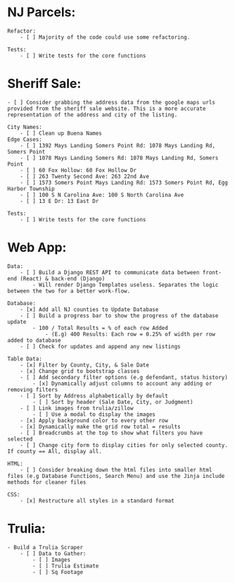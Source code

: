 # NJ Parcels:
    
    Refactor:
        - [ ] Majority of the code could use some refactoring.
    
    Tests:
        - [ ] Write tests for the core functions

# Sheriff Sale:

    - [ ] Consider grabbing the address data from the google maps urls provided from the sheriff sale website. This is a more accurate representation of the address and city of the listing.
  
    City Names:
        - [ ] Clean up Buena Names
    Edge Cases:
        - [ ] 1392 Mays Landing Somers Point Rd: 1078 Mays Landing Rd, Somers Point
        - [ ] 1078 Mays Landing Somers Rd: 1078 Mays Landing Rd, Somers Point
        - [ ] 60 Fox Hollow: 60 Fox Hollow Dr
        - [ ] 263 Twenty Second Ave: 263 22nd Ave
        - [ ] 1573 Somers Point Mays Landing Rd: 1573 Somers Point Rd, Egg Harbor Township
        - [ ] 100 S N Carolina Ave: 100 S North Carolina Ave
        - [ ] 13 E Dr: 13 East Dr

    Tests:
        - [ ] Write tests for the core functions

# Web App:

    Data:
        - [ ] Build a Django REST API to communicate data between front-end (React) & back-end (Django)
            - Will render Django Templates useless. Separates the logic between the two for a better work-flow.

    Database:
        - [x] Add all NJ counties to Update Database
        - [ ] Build a progress bar to show the progress of the database update
            - 100 / Total Results = % of each row Added
                - (E.g) 400 Results: Each row = 0.25% of width per row added to database
        - [ ] Check for updates and append any new listings

    Table Data:
        - [x] Filter by County, City, & Sale Date
        - [x] Change grid to bootstrap classes
        - [ ] Add secondary filter options (e.g defendant, status history)
            - [x] Dynamically adjust columns to account any adding or removing filters
        - [ ] Sort by Address alphabetically by default
            - [ ] Sort by header (Sale Date, City, or Judgment)
        - [ ] Link images from trulia/zillow
            - [ ] Use a modal to display the images
        - [x] Apply background color to every other row
        - [x] Dynamically make the grid row total = results
        - [ ] Breadcrumbs at the top to show what filters you have selected
        - [ ] Change city form to display cities for only selected county. If county == All, display all.

    HTML:
        - [ ] Consider breaking down the html files into smaller html files (e.g Database Functions, Search Menu) and use the Jinja include methods for cleaner files

    CSS:
        - [x] Restructure all styles in a standard format

# Trulia:

    - Build a Trulia Scraper
        - [ ] Data to Gather:
            - [ ] Images
            - [ ] Trulia Estimate
            - [ ] Sq Footage